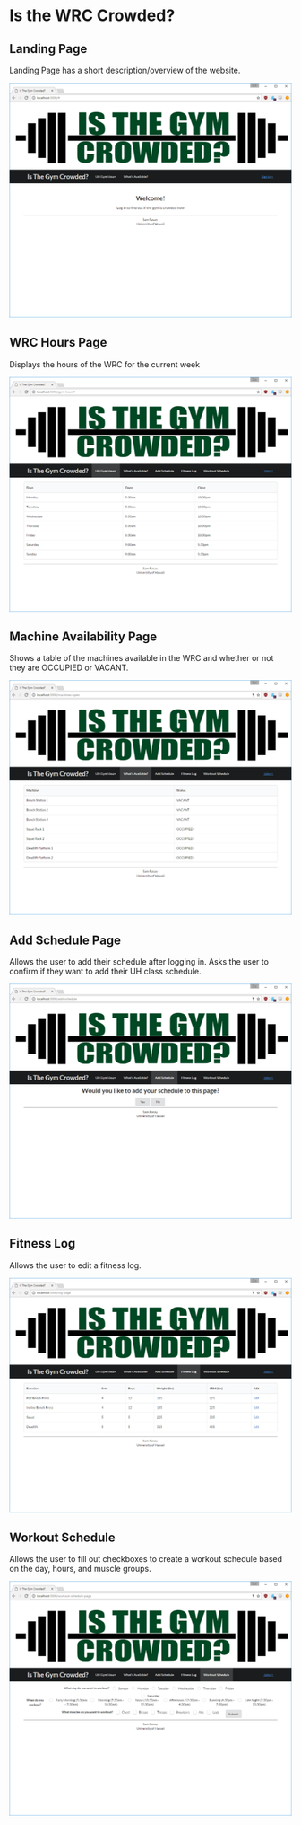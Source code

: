 # Is the WRC Crowded?

## Landing Page

Landing Page has a short description/overview of the website.

<img class="ui image" src="/doc/landing.png">

## WRC Hours Page

Displays the hours of the WRC for the current week

<img class="ui image" src="/doc/hours.png">

## Machine Availability Page

Shows a table of the machines available in the WRC and whether or not they are OCCUPIED or VACANT.

<img class="ui image" src="/doc/availability.png">


## Add Schedule Page

Allows the user to add their schedule after logging in.  Asks the user to confirm if they want to add their UH class schedule.

<img class="ui image" src="/doc/add_schedule.png">


## Fitness Log

Allows the user to edit a fitness log.

<img class="ui image" src="/doc/fitness_log.png">

## Workout Schedule

Allows the user to fill out checkboxes to create a workout schedule based on the day, hours, and muscle groups.

<img class="ui image" src="/doc/workout_schedule.png">
